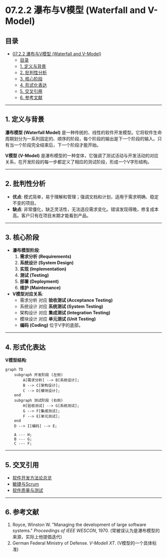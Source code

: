 # 07.2.2 瀑布与V模型 (Waterfall and V-Model)

## 目录

- [07.2.2 瀑布与V模型 (Waterfall and V-Model)](#0722-瀑布与v模型-waterfall-and-v-model)
  - [目录](#目录)
  - [1. 定义与背景](#1-定义与背景)
  - [2. 批判性分析](#2-批判性分析)
  - [3. 核心阶段](#3-核心阶段)
  - [4. 形式化表达](#4-形式化表达)
  - [5. 交叉引用](#5-交叉引用)
  - [6. 参考文献](#6-参考文献)

---

## 1. 定义与背景

**瀑布模型 (Waterfall Model)** 是一种传统的、线性的软件开发模型。它将软件生命周期划分为一系列固定的、顺序的阶段，每个阶段的输出是下一个阶段的输入。只有当一个阶段完全结束后，下一个阶段才能开始。

**V模型 (V-Model)** 是瀑布模型的一种变体，它强调了测试活动与开发活动的对应关系，在开发阶段的每一步都定义了相应的测试阶段，形成一个V字形结构。

---

## 2. 批判性分析

- **优点**: 模式简单，易于理解和管理；强调文档和计划，适用于需求明确、稳定不变的项目。
- **缺点**: 非常僵化，缺乏灵活性，无法适应需求变化。错误发现得晚，修复成本高。客户只有在项目末期才能看到产品。

---

## 3. 核心阶段

- **瀑布模型阶段**:
    1. **需求分析 (Requirements)**
    2. **系统设计 (System Design)**
    3. **实现 (Implementation)**
    4. **测试 (Testing)**
    5. **部署 (Deployment)**
    6. **维护 (Maintenance)**
- **V模型对应关系**:
  - 需求分析 对应 **验收测试 (Acceptance Testing)**
  - 系统设计 对应 **系统测试 (System Testing)**
  - 架构设计 对应 **集成测试 (Integration Testing)**
  - 模块设计 对应 **单元测试 (Unit Testing)**
  - **编码 (Coding)** 位于V字的底部。

---

## 4. 形式化表达

**V模型结构**:

```mermaid
graph TD
    subgraph 开发阶段 (左侧)
        A[需求分析] --> B[系统设计];
        B --> C[架构设计];
        C --> D[模块设计];
    end
    subgraph 测试阶段 (右侧)
        H[验收测试] --> G[系统测试];
        G --> F[集成测试];
        F --> E[单元测试];
    end
    D --> I[编码] --> E;
    
    A --- H;
    B --- G;
    C --- F;
```

---

## 5. 交叉引用

- [软件开发方法论总览](./README.md)
- [敏捷与Scrum](./07.2.1_Agile_and_Scrum.md)
- [软件质量与测试](../07.5_Software_Quality_and_Testing/README.md)

---

## 6. 参考文献

1. Royce, Winston W. "Managing the development of large software systems." *Proceedings of IEEE WESCON*, 1970. (常被误认为是瀑布模型的来源，实际上他提倡迭代)
2. German Federal Ministry of Defense. *V-Modell XT*. (V模型的一个具体标准)

